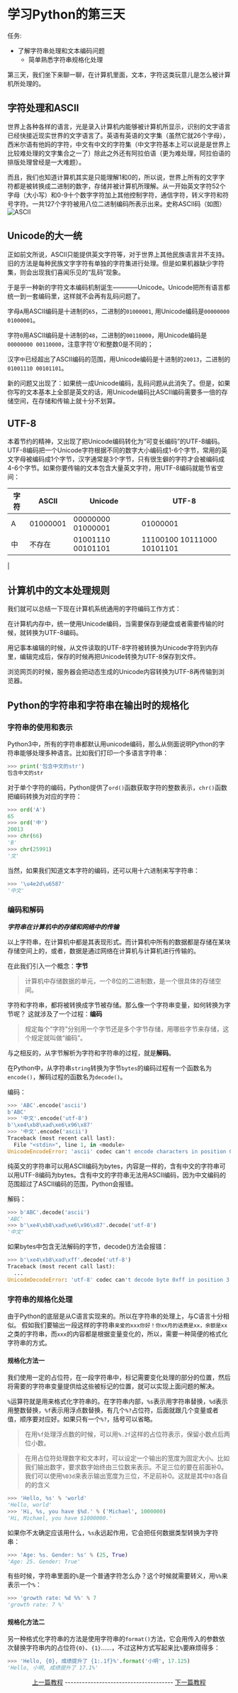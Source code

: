 # 学习Python的第三天

任务:  
- 了解字符串处理和文本编码问题
    - 简单熟悉字符串规格化处理

第三天，我们坐下来聊一聊，在计算机里面，文本，字符这类玩意儿是怎么被计算机所处理的。

## 字符处理和ASCII

世界上各种各样的语言，光是录入计算机内能够被计算机所显示，识别的文字语言已经快接近现实世界的文字语言了。英语有英语的文字集（虽然它就26个字母），西米尔语有他妈的字符，中文有中文的字符集（中文字符基本上可以说是是世界上比较难处理的文字集合之一了）除此之外还有阿拉伯语（更为难处理，阿拉伯语的排版处理曾经是一大难题）。

而且，我们也知道计算机其实是只能理解1和0的，所以说，世界上所有的文字字符都是被转换成二进制的数字，存储并被计算机所理解。从一开始英文字符52个字母（大小写）和0-9十个数字字符加上其他控制字符，通信字符，转义字符和符号字符。一共127个字符被用八位二进制编码所表示出来。史称ASCII码（如图）
![ASCII](Source/ASCII.jpg)

## Unicode的大一统
正如前文所说，ASCII只能提供英文字符等，对于世界上其他民族语言并不支持。旧的方法是每种民族文字字符有单独的字符集进行处理。但是如果机器缺少字符集，则会出现我们喜闻乐见的“乱码”现象。

于是乎一种新的字符文本编码机制诞生————Unicode。Unicode把所有语言都统一到一套编码里，这样就不会再有乱码问题了。

字母`A`用ASCII编码是十进制的`65`，二进制的`01000001`, 用Unicode编码是`00000000 01000001`。

字符`0`用ASCII编码是十进制的`48`，二进制的`00110000`，用Unicode编码是`00000000 00110000`，注意字符'0'和整数0是不同的；

汉字`中`已经超出了ASCII编码的范围，用Unicode编码是十进制的`20013`，二进制的`01001110 00101101`。

新的问题又出现了：如果统一成Unicode编码，乱码问题从此消失了。但是，如果你写的文本基本上全部是英文的话，用Unicode编码比ASCII编码需要多一倍的存储空间，在存储和传输上就十分不划算。

## UTF-8

本着节约的精神，又出现了把Unicode编码转化为“可变长编码”的UTF-8编码。UTF-8编码把一个Unicode字符根据不同的数字大小编码成1-6个字节，常用的英文字母被编码成1个字节，汉字通常是3个字节，只有很生僻的字符才会被编码成4-6个字节。如果你要传输的文本包含大量英文字符，用UTF-8编码就能节省空间：

| 字符 | ASCII | Unicode | UTF-8 |
| - | - | - | - | 
| A | 01000001 | 00000000 01000001 | 01000001 |
| 中 | 不存在 | 01001110 00101101 | 11100100 10111000 10101101
|

## 计算机中的文本处理规则

我们就可以总结一下现在计算机系统通用的字符编码工作方式：

在计算机内存中，统一使用Unicode编码，当需要保存到硬盘或者需要传输的时候，就转换为UTF-8编码。

用记事本编辑的时候，从文件读取的UTF-8字符被转换为Unicode字符到内存里，编辑完成后，保存的时候再把Unicode转换为UTF-8保存到文件。

浏览网页的时候，服务器会把动态生成的Unicode内容转换为UTF-8再传输到浏览器。

## Python的字符串和字符串在输出时的规格化

### 字符串的使用和表示
Python3中，所有的字符串都默认用unicode编码，那么从侧面说明Python的字符串能够处理多种语言。比如我们打印一个多语言字符串：
```python
>>> print('包含中文的str')
包含中文的str
```
对于单个字符的编码，Python提供了`ord()`函数获取字符的整数表示，`chr()`函数把编码转换为对应的字符：
```python
>>> ord('A')
65
>>> ord('中')
20013
>>> chr(66)
'B'
>>> chr(25991)
'文'
```
当然，如果我们知道文本字符的编码，还可以用十六进制来写字符串：
```python
>>> '\u4e2d\u6587'
'中文'
```
### 编码和解码
***字符串在计算机中的存储和网络中的传输***  

以上字符串，在计算机中都是其表现形式。而计算机中所有的数据都是存储在某块存储空间上的，或者，数据是通过网络在计算机与计算机进行传输的。

在此我们引入一个概念：**字节** 
> 计算机中存储数据的单元，一个8位的二进制数，是一个很具体的存储空间。

字符和字符串，都将被转换成字节被存储。那么像一个字符串变量，如何转换为字节呢？
这就涉及了一个过程：**编码** 
> 规定每个“字符”分别用一个字节还是多个字节存储，用哪些字节来存储，这个规定就叫做“编码”。

与之相反的，从字节解析为字符和字符串的过程，就是**解码**。

在Python中，从字符串`string`转换为字节`bytes`的编码过程有一个函数名为`encode()`，解码过程的函数名为`decode()`。

编码：
```python
>>> 'ABC'.encode('ascii')
b'ABC'
>>> '中文'.encode('utf-8')
b'\xe4\xb8\xad\xe6\x96\x87'
>>> '中文'.encode('ascii')
Traceback (most recent call last):
  File "<stdin>", line 1, in <module>
UnicodeEncodeError: 'ascii' codec can't encode characters in position 0-1: ordinal not in range(128)
```
纯英文的字符串可以用ASCII编码为bytes，内容是一样的，含有中文的字符串可以用UTF-8编码为bytes。含有中文的字符串无法用ASCII编码，因为中文编码的范围超过了ASCII编码的范围，Python会报错。

解码：
```python
>>> b'ABC'.decode('ascii')
'ABC'
>>> b'\xe4\xb8\xad\xe6\x96\x87'.decode('utf-8')
'中文'
```
如果bytes中包含无法解码的字节，decode()方法会报错：
```python
>>> b'\xe4\xb8\xad\xff'.decode('utf-8')
Traceback (most recent call last):
  ...
UnicodeDecodeError: 'utf-8' codec can't decode byte 0xff in position 3: invalid start byte
```

### 字符串的规格化处理
由于Python的底层是从C语言实现来的。所以在字符串的处理上，与C语言十分相似。
假如我们要输出一段这样的字符串`亲爱的xxx你好！你xx月的话费是xx，余额是xx`之类的字符串，而`xxx`的内容都是根据变量变化的，所以，需要一种简便的格式化字符串的方式。

#### 规格化方法一
我们使用一定的占位符，在一段字符串中，标记需要变化处理的部分的位置，然后将需要的字符串变量提供给这些被标记的位置，就可以实现上面问题的解决。

`%`运算符就是用来格式化字符串的。在字符串内部，`%s`表示用字符串替换，`%d`表示用整数替换，`%f`表示用浮点数替换，有几个`%?`占位符，后面就跟几个变量或者值，顺序要对应好。如果只有一个`%?`，括号可以省略。
> 在用`%f`处理浮点数的时候，可以用`%.2f`这样的占位符表示，保留小数点后两位小数。

> 在用占位符处理数字和文本时，可以设定一个输出的宽度为固定大小。比如我们输出数字，要求数字始终由三位数来表示。不足三位的要在前面补0。我们可以使用`%03d`来表示输出宽度为三位，不足前补0。这就是其中`03`各自的的含义
```python
>>> 'Hello, %s' % 'world'
'Hello, world'
>>> 'Hi, %s, you have $%d.' % ('Michael', 1000000)
'Hi, Michael, you have $1000000.'
```
如果你不太确定应该用什么，`%s`永远起作用，它会把任何数据类型转换为字符串：
```python
>>> 'Age: %s. Gender: %s' % (25, True)
'Age: 25. Gender: True'
```
有些时候，字符串里面的`%`是一个普通字符怎么办？这个时候就需要转义，用`%%`来表示一个`%`：
```python
>>> 'growth rate: %d %%' % 7
'growth rate: 7 %'
```

#### 规格化方法二
另一种格式化字符串的方法是使用字符串的`format()`方法，它会用传入的参数依次替换字符串内的占位符`{0}`、`{1}`……，不过这种方式写起来比`%`要麻烦得多：
```python
>>> 'Hello, {0}, 成绩提升了 {1:.1f}%'.format('小明', 17.125)
'Hello, 小明, 成绩提升了 17.1%'
```

<p align="center">
  <a href="Guide02.md">上一篇教程</a>  --------------------------------------  <a href="Guide04.md">下一篇教程
</p>